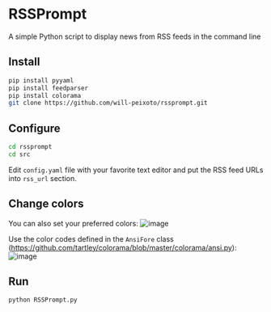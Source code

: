 # RSSPrompt
A simple Python script to display news from RSS feeds in the command line

## Install
```bash
pip install pyyaml
pip install feedparser
pip install colorama
git clone https://github.com/will-peixoto/rssprompt.git
```

## Configure
```bash
cd rssprompt
cd src
```
Edit `config.yaml` file with your favorite text editor and put the RSS feed URLs into `rss_url` section.

## Change colors
You can also set your preferred colors:
![image](https://github.com/will-peixoto/rssprompt/assets/147000702/b1ae5dcf-0754-45b0-82b6-023a9bc0f207)

Use the color codes defined in the `AnsiFore` class (https://github.com/tartley/colorama/blob/master/colorama/ansi.py):
![image](https://github.com/will-peixoto/rssprompt/assets/147000702/245b2d5b-561b-48cf-b9bd-971a49899bcc)

## Run
```bash
python RSSPrompt.py
```

